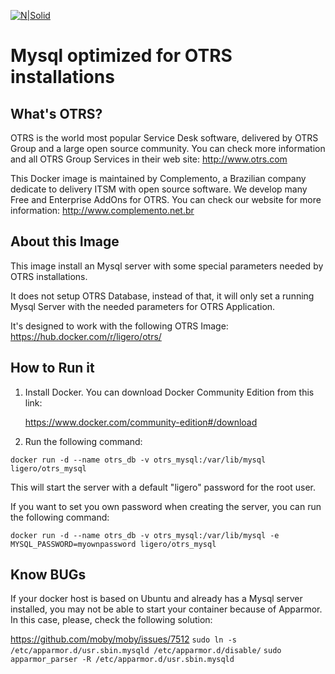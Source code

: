 ﻿[![N|Solid](https://complemento.net.br/wp-content/uploads/2018/02/150px-MySQL.svg_.png)]()

Mysql optimized for OTRS installations
========================

What's OTRS?
------------

OTRS is the world most popular Service Desk software, delivered by OTRS Group and a large open source community. You can check more information and all OTRS Group Services in their web site:
http://www.otrs.com

This Docker image is maintained by Complemento, a Brazilian company dedicate to delivery ITSM with open source software. We develop many Free and Enterprise AddOns for OTRS. You can check our website for more information:
http://www.complemento.net.br

About this Image
----------------
This image install an Mysql server with some special parameters needed by OTRS installations.

It does not setup OTRS Database, instead of that, it will only set a running Mysql Server with the needed parameters for OTRS Application.

It's designed to work with the following OTRS Image:
https://hub.docker.com/r/ligero/otrs/


How to Run it
-------------

 1. Install Docker. You can download Docker Community Edition from this link: 

	https://www.docker.com/community-edition#/download

 2. Run the following command:

`docker run -d --name otrs_db -v otrs_mysql:/var/lib/mysql ligero/otrs_mysql`

This will start the server with a default "ligero" password for the root user.

If you want to set you own password when creating the server, you can run the following command:

`docker run -d --name otrs_db -v otrs_mysql:/var/lib/mysql -e MYSQL_PASSWORD=myownpassword ligero/otrs_mysql`


Know BUGs
---------------------------------------
If your docker host is based on Ubuntu and already has a Mysql server installed, you may not be able to start your container because of Apparmor. In this case, please, check the following solution:

https://github.com/moby/moby/issues/7512
`sudo ln -s /etc/apparmor.d/usr.sbin.mysqld /etc/apparmor.d/disable/`
`sudo apparmor_parser -R /etc/apparmor.d/usr.sbin.mysqld`
